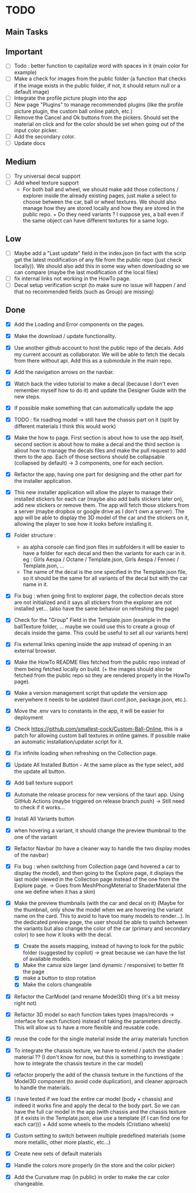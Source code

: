 # TODO

## Main Tasks


## Important

- [ ] Todo : better function to capitalize word with spaces in it (main color for example)
- [ ] Make a check for images from the public folder (a function that checks if the image exists in the public folder, if not, it should return null or a default image)
- [ ] Integrate the profile picture plugin into the app
- [ ] New page "Plugins" to manage recommended plugins (like the profile picture plugin, the custom ball online patch, etc.)
- [ ] Remove the Cancel and Ok buttons from the pickers. Should set the material on click and for the color should be set when going out of the input color picker.
- [ ] Add the secondary color.
- [ ] Update docs

## Medium

- [ ] Try universal decal support
- [ ] Add wheel texture support
  - For both ball and wheel, we should make add those collections / explorer inside the already existing pages, just make a select to choose between the car, ball or wheel textures. We should also manage how they are stored locally and how they are stored in the public repo. + Do they need variants ? I suppose yes, a ball even if the same object can have different textures for a same logo.

## Low

- [ ] Maybe add a "Last update" field in the index.json (in fact with the scrip get the latest modification of any file from the public repo (just check locally)). We should also add this in some way when downloading so we can compare (maybe the last modification of the local files)
- [ ] fix internal links not working in the HowTo page.
- [ ] Decal setup verification script (to make sure no issue will happen / and that no recommended fields (such as Group) are missing)

## Done
- [X] Add the Loading and Error components on the pages.
- [X] Make the download / update functionality.

- [X] Use another github account to host the public repo of the decals. Add my current account as collaborator. We will be able to fetch the decals from there without api. Add this as a submodule in the main repo.
- [X] Add the navigation arrows on the navbar.
- [X] Watch back the video tutorial to make a decal (because I don't even remember myself how to do it) and update the Designer Guide with the new steps.
- [X] If possible make something that can automatically update the app
- [X] TODO : fix roadhog model -> still have the chassis part on it (split by different materials I think this would work)
- [X] Make the how to page. First section is about how to use the app itself, second section is about how to make a decal and the third section is about how to manage the decals files and make the pull request to add them to the app. Each of those sections should be collapsable (collapsed by default) -> 3 components, one for each section.
- [X] Refactor the app, having one part for designing and the other part for the installer application.
- [X] This new installer application will allow the player to manage their installed stickers for each car (maybe also add balls stickers later on), add new stickers or remove them. The app will fetch those stickers from a server (maybe dropbox or google drive as I don't own a server). The app will be able to display the 3D model of the car and the stickers on it, allowing the player to see how it looks before installing it.
- [X] Folder structure : 
  - as alpha console can find json files in subfolders it will be easier to have a folder for each decal and then the variants for each car in it. eg : Girls Aespa / Octane / Template.json, Girls Aespa / Fennec / Template.json, ...
  - The name of the decal is the one specified in the Template.json file, so it should be the same for all variants of the decal but with the car name in it.
- [X] Fix bug : when going first to explorer page, the collection decals store are not initialized and it says all stickers from the explorer are not installed yet... (also have the same behavior on refreshing the page)
- [X] Check for the "Group" Field in the Template.json (example in the ballTexture folder, ... maybe we could use this to create a group of decals inside the game. This could be useful to set all our variants here)
- [X] Fix external links opening inside the app instead of opening in an external browser.
- [X] Make the HowTo README files fetched from the public repo instead of them being fetched locally on build. (+ the images should also be fetched from the public repo so they are rendered properly in the HowTo page).
- [X] Make a version management script that update the version app everywhere it needs to be updated (tauri.conf.json, package.json, etc.).
- [X] Move the .env vars to constants in the app, it will be easier for deployment
- [X] Check https://github.com/smallest-cock/Custom-Ball-Online, this is a patch for allowing custom ball textures in online games. If possible make an automatic installation/updater script for it.
- [X] Fix infinite loading when refreshing on the Collection page.
- [X] Update All Installed Button - At the same place as the type select, add the update all button.
- [X] Add ball texture support
- [X] Automate the release process for new versions of the tauri app. Using GitHub Actions (maybe triggered on release branch push) -> Still need to check if it works...
- [X] Install All Variants button
- [X] when hovering a variant, it should change the preview thumbnail to the one of the variant
- [X] Refactor Navbar (to have a cleaner way to handle the two display modes of the navbar)
- [X] Fix bug : when switching from Collection page (and hovered a car to display the model), and then going to the Explore page, it displays the last model viewed in the Collection page instead of the one from the Explore page.
  -> Goes from MeshPhongMeterial to ShaderMaterial (the one we define when it has a skin)
- [X] Make the preview thumbnails (with the car and decal on it) (Maybe for the thumbnail, only show the model when we are hovering the variant name on the card. This to avoid to have too many models to render...). In the dedicated preview page, the user should be able to switch between the variants but also change the color of the car (primary and secondary color) to see how it looks with the decal.
  - [X] Create the assets mapping, instead of having to look for the public folder (suggested by copilot) -> great because we can have the list of available models.
  - [X] Make the canva size larger (and dynamic / responsive) to better fit the page
  - [X] make a button to stop rotation
  - [X] Make the colors changeable
- [X] Refactor the CarModel (and rename Model3D) thing (it's a bit messy right not)
- [X] Refactor 3D model so each function takes types (maps/records -> interface for each function) instead of taking the parameters directly. This will allow us to have a more flexible and reusable code.
- [X] reuse the code for the single material inside the array materials function 
- [X] To integrate the chassis texture, we have to extend / patch the shader material ?? (I don't know for now, but this is something to investigate : how to integrate the chassis texture in the car model)
- [X] refactor properly the add of the chassis texture in the functions of the Model3D component (to avoid code duplication), and cleaner approach to handle the materials.
- [X] I have tested if we load the entire car model (body + chassis) and indeed it works fine and apply the decal to the body part. So we can have the full car model in the app (with chassis and the chassis texture (if it exists in the Template.json, else use a template (if I can find one for each car))) + Add some wheels to the models (Cristiano wheels)
- [X] Custom setting to switch between multiple predefined materials (some more metallic, other more plastic, etc...)
- [X] Create new sets of default materials
- [X] Handle the colors more properly (in the store and the color picker)
- [X] Add the Curvature map (in public) in order to make the car color changeable.